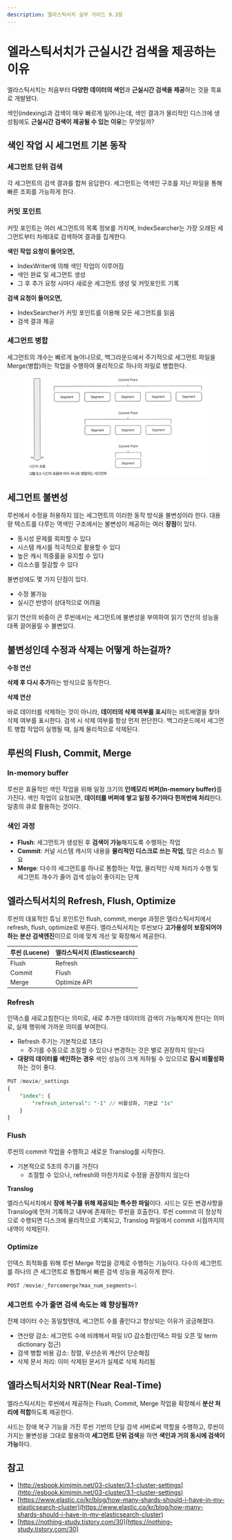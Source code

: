```yaml
---
description: 엘라스틱서치 실무 가이드 9.3장
---
```


# 엘라스틱서치가 근실시간 검색을 제공하는 이유

엘라스틱서치는 처음부터 **다양한 데이터의 색인**과 **근실시간 검색을 제공**하는 것을 목표로 개발됐다.

색인(indexing)과 검색이 매우 빠르게 일어나는데, 색인 결과가 물리적인 디스크에 생성됨에도 **근실시간 검색이 제공될 수 있는 이유**는 무엇일까?

## 색인 작업 시 세그먼트 기본 동작

### 세그먼트 단위 검색

각 세그먼트의 검색 결과를 합쳐 응답한다. 세그먼트는 역색인 구조를 지닌 파일을 통해 빠른 조회를 가능하게 한다.

### 커밋 포인트

커밋 포인트는 여러 세그먼트의 목록 정보를 가지며, IndexSearcher는 가장 오래된 세그먼트부터 차례대로 검색하여 결과를 집계한다.

**색인 작업 요청이 들어오면,**

* IndexWriter에 의해 색인 작업이 이루어짐
* 색인 완료 및 세그먼트 생성
* 그 후 추가 요청 시마다 새로운 세그먼트 생성 및 커밋포인트 기록

**검색 요청이 들어오면,**

* IndexSearcher가 커밋 포인트를 이용해 모든 세그먼트를 읽음
* 검색 결과 제공

### 세그먼트 병합

세그먼트의 개수는 빠르게 늘어나므로, 백그라운드에서 주기적으로 세그먼트 파일을 Merge(병합)하는 작업을 수행하여 물리적으로 하나의 파일로 병합한다.

<figure><img src="../../.gitbook/assets/14.png" alt=""><figcaption></figcaption></figure>

## 세그먼트 불변성

루씬에서 수정을 허용하지 않는 세그먼트의 이러한 동작 방식을 불변성이라 한다. 대용량 텍스트를 다루는 역색인 구조에서는 불변성이 제공하는 여러 **장점**이 있다.

* 동시성 문제를 회피할 수 있다
* 시스템 캐시를 적극적으로 활용할 수 있다
* 높은 캐시 적중률을 유지할 수 있다
* 리소스를 절감할 수 있다

불변성에도 몇 가지 단점이 있다.

* 수정 불가능
* 실시간 반영이 상대적으로 어려움

읽기 연산의 비중이 큰 루씬에서는 세그먼트에 불변성을 부여하여 읽기 연산의 성능을 대폭 끌어올릴 수 불변있다.

## 불변성인데 수정과 삭제는 어떻게 하는걸까?

**수정 연산**

**삭제 후 다시 추가**하는 방식으로 동작한다.

**삭제 연산**

바로 데이터를 삭제하는 것이 아니라, **데이터의 삭제 여부를 표시**하는 비트배열을 찾아 삭제 여부를 표시한다. 검색 시 삭제 여부를 항상 먼저 판단한다. 백그라운드에서 세그먼트 병합 작업이 실행될 때, 실제 물리적으로 삭제된다.

## 루씬의 Flush, Commit, Merge

### In-memory buffer

루씬은 효율적인 색인 작업을 위해 일정 크기의 **인메모리 버퍼(In-memory buffer)**&#xB97C; 가진다. 색인 작업이 요청되면, **데이터를 버퍼에 쌓고 일정 주기마다 한꺼번에 처리**한다. 일종의 큐로 활용하는 것이다.

### **색인 과정**

* **Flush**: 세그먼트가 생성된 후 **검색이 가능**해지도록 수행하는 작업
* **Commit**: 커널 시스템 캐시의 내용을 **물리적인 디스크로 쓰는 작업**, 많은 리소스 필요
* **Merge**: 다수의 세그먼트를 하나로 통합하는 작업, 물리적인 삭제 처리가 수행 및 세그먼트 개수가 줄어 검색 성능이 좋아지는 단계

## 엘라스틱서치의 Refresh, Flush, Optimize

루씬의 대표적인 튜닝 포인트인 flush, commit, merge 과정은 엘라스틱서치에서 refresh, flush, optimize로 부른다. 엘라스틱서치는 루씬보다 **고가용성이 보장되어야 하는 분산 검색엔진**이므로 이에 맞게 개선 및 확장해서 제공한다.

| 루씬 (Lucene) | 엘라스틱서치 (Elasticsearch) |
| ----------- | ---------------------- |
| Flush       | Refresh                |
| Commit      | Flush                  |
| Merge       | Optimize API           |

### Refresh

인덱스를 새로고침한다는 의미로, 새로 추가한 데이터의 검색이 가능해지게 한다는 의미로, 실제 행위에 가까운 의미를 부여한다.

* Refresh 주기는 기본적으로 1초다
  * 주기를 수동으로 조절할 수 있으나 변경하는 것은 별로 권장하지 않는다
* **대량의 데이터를 색인하는 경우** 색인 성능이 크게 저하될 수 있으므로 **잠시 비활성화**하는 것이 좋다.

```sql
PUT /movie/_settings
{
	"index": {
		"refresh_interval": "-1" // 비활성화, 기본값 "1s"
	}
}
```

### Flush

루씬의 commit 작업을 수행하고 새로운 Translog를 시작한다.

* 기본적으로 5초의 주기를 가진다
  * 조절할 수 있으나, refresh와 마찬가지로 수정을 권장하지 않는다

**Translog**

엘라스틱서치에서 **장애 복구를 위해 제공되는 특수한 파일**이다. 샤드는 모든 변경사항을 Translog에 먼저 기록하고 내부에 존재하는 루씬을 호출한다. 루씬 commit 이 정상적으로 수행되면 디스크에 물리적으로 기록되고, Translog 파일에서 commit 시점까지의 내역이 삭제된다.

### Optimize

인덱스 최적화를 위해 루씬 Merge 작업을 강제로 수행하는 기능이다. 다수의 세그먼트를 하나의 큰 세그먼트로 통합해서 빠른 검색 성능을 제공하게 한다.

```sql
POST /movie/_forcemerge?max_num_segments=1
```

### 세그먼트 수가 줄면 검색 속도는 왜 향상될까?

전체 데이터 수는 동일할텐데, 세그먼트 수를 줄인다고 향상되는 이유가 궁금해졌다.

* 연산량 감소: 세그먼트 수에 비례해서 파일 I/O 감소함(인덱스 파일 오픈 및 term dictionary 접근)
* 검색 병합 비용 감소: 정렬, 우선순위 계산이 단순해짐
* 삭제 문서 처리: 이미 삭제된 문서가 실제로 삭제 처리됨

## **엘라스틱서치와 NRT(Near Real-Time)**

엘라스틱서치는 루씬에서 제공하는 Flush, Commit, Merge 작업을 확장해서 **분산 처리에 적합**하도록 제공한다.

샤드는 장애 복구 기능을 가진 루씬 기반의 단일 검색 서버로써 역할을 수행하고, 루씬이 가지는 불변성을 그대로 활용하여 **세그먼트 단위 검색**을 하면 **색인과 거의 동시에 검색이 가능**하다.

## 참고

* [http://esbook.kimjmin.net/03-cluster/3.1-cluster-settings](http://esbook.kimjmin.net/03-cluster/3.1-cluster-settings)
* [https://www.elastic.co/kr/blog/how-many-shards-should-i-have-in-my-elasticsearch-cluster](https://www.elastic.co/kr/blog/how-many-shards-should-i-have-in-my-elasticsearch-cluster)
* [https://nothing-study.tistory.com/30](https://nothing-study.tistory.com/30)
